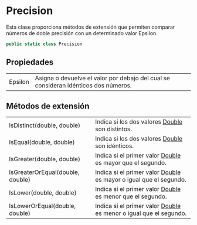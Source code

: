 # Precision

Esta clase proporciona métodos de extensión que permiten comparar números de doble precisión con un determinado valor Epsilon.

```csharp
public static class Precision
```

## Propiedades

|  |  |
| :--- | :--- |
| Epsilon | Asigna o devuelve el valor por debajo del cual se consideran idénticos dos números. |

## Métodos de extensión

|  |  |
| :--- | :--- |
| IsDistinct\(double, double\) | Indica si los dos valores [Double](https://docs.microsoft.com/en-us/dotnet/api/system.double?view=net-5.0) son distintos. |
| IsEqual\(double, double\) | Indica si los dos valores [Double](https://docs.microsoft.com/en-us/dotnet/api/system.double?view=net-5.0) son idénticos. |
| IsGreater\(double, double\) | Indica si el primer valor [Double](https://docs.microsoft.com/en-us/dotnet/api/system.double?view=net-5.0) es mayor que el segundo. |
| IsGreaterOrEqual\(double, double\) | Indica si el primer valor [Double](https://docs.microsoft.com/en-us/dotnet/api/system.double?view=net-5.0) es mayor o igual que el segundo. |
| IsLower\(double, double\) | Indica si el primer valor [Double](https://docs.microsoft.com/en-us/dotnet/api/system.double?view=net-5.0) es menor que el segundo. |
| IsLowerOrEqual\(double, double\) | Indica si el primer valor [Double](https://docs.microsoft.com/en-us/dotnet/api/system.double?view=net-5.0) es menor o igual que el segundo. |

